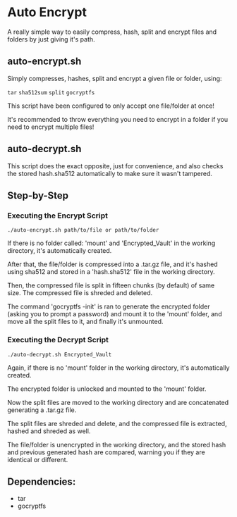 # Auto Encrypt

A really simple way to easily compress, hash, split and encrypt files and folders by just giving it's path.

## auto-encrypt.sh

Simply compresses, hashes, split and encrypt a given file or folder, using:

``tar``  ``sha512sum``  ``split``  ``gocryptfs``

This script have been configured to only accept one file/folder at once! 

It's recommended to throw everything you need to encrypt in a folder if you need to encrypt multiple files!

## auto-decrypt.sh

This script does the exact opposite, just for convenience, and also checks the stored hash.sha512 automatically to make sure it wasn't tampered.

## Step-by-Step

### Executing the Encrypt Script

```./auto-encrypt.sh path/to/file or path/to/folder```

If there is no folder called: 'mount' and 'Encrypted_Vault' in the working directory, it's automatically created.

After that, the file/folder is compressed into a .tar.gz file, and it's hashed using sha512 and stored in a 'hash.sha512' file in the working directory.

Then, the compressed file is split in fifteen chunks (by default) of same size. The compressed file is shreded and deleted.

The command 'gocryptfs -init' is ran to generate the encrypted folder (asking you to prompt a password) and mount it to the 'mount' folder, and move all the split files to it, and finally it's unmounted.

### Executing the Decrypt Script

```./auto-decrypt.sh Encrypted_Vault```

Again, if there is no 'mount' folder in the working directory, it's automatically created.

The encrypted folder is unlocked and mounted to the 'mount' folder.

Now the split files are moved to the working directory and are concatenated generating a .tar.gz file. 

The split files are shreded and delete, and the compressed file is extracted, hashed and shreded as well.

The file/folder is unencrypted in the working directory, and the stored hash and previous generated hash are compared, warning you if they are identical or different.

## Dependencies:
- tar
- gocryptfs
